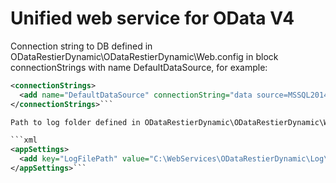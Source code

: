 # Unified web service for OData V4
Connection string to DB defined in ODataRestierDynamic\ODataRestierDynamic\Web.config in block connectionStrings with name DefaultDataSource, for example:

  ```xml
  <connectionStrings>
    <add name="DefaultDataSource" connectionString="data source=MSSQL2014SRV;initial catalog=B2MML-BatchML;persist security info=False;Integrated Security=SSPI;" providerName="System.Data.SqlClient" />
  </connectionStrings>```

 Path to log folder defined in ODataRestierDynamic\ODataRestierDynamic\Web.config in block appSettings with key LogFilePath, for example:

  ```xml
  <appSettings>    
    <add key="LogFilePath" value="C:\WebServices\ODataRestierDynamic\Log\Logger.log"/>
  </appSettings>```
  